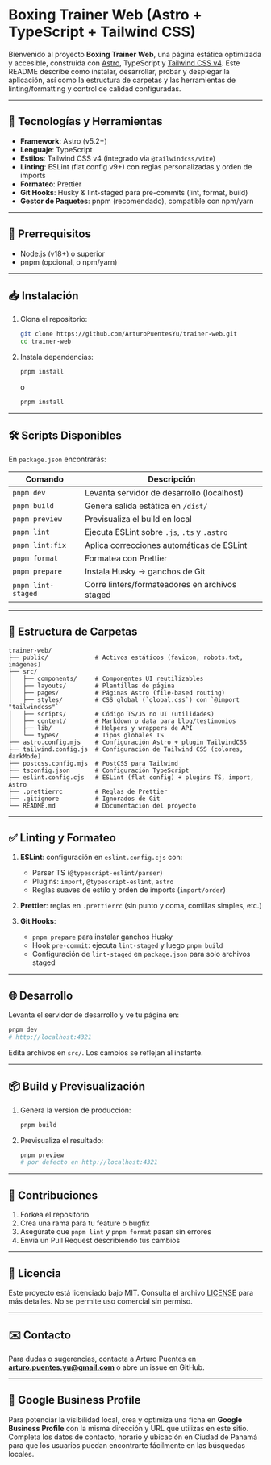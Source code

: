 # Boxing Trainer Web (Astro + TypeScript + Tailwind CSS)

Bienvenido al proyecto **Boxing Trainer Web**, una página estática optimizada y accesible, construida con [Astro](https://astro.build), TypeScript y [Tailwind CSS v4](https://tailwindcss.com). Este README describe cómo instalar, desarrollar, probar y desplegar la aplicación, así como la estructura de carpetas y las herramientas de linting/formatting y control de calidad configuradas.

---

## 🚀 Tecnologías y Herramientas

- **Framework**: Astro (v5.2+)
- **Lenguaje**: TypeScript
- **Estilos**: Tailwind CSS v4 (integrado via `@tailwindcss/vite`)
- **Linting**: ESLint (flat config v9+) con reglas personalizadas y orden de imports
- **Formateo**: Prettier
- **Git Hooks**: Husky & lint-staged para pre-commits (lint, format, build)
- **Gestor de Paquetes**: pnpm (recomendado), compatible con npm/yarn

---

## 🔧 Prerrequisitos

- Node.js (v18+) o superior
- pnpm (opcional, o npm/yarn)

---

## 📥 Instalación

1. Clona el repositorio:

   ```bash
   git clone https://github.com/ArturoPuentesYu/trainer-web.git
   cd trainer-web
   ```

2. Instala dependencias:

   ```bash
   pnpm install
   ```

   o

   ```bash
   pnpm install
   ```

---

## 🛠️ Scripts Disponibles

En `package.json` encontrarás:

| Comando            | Descripción                                    |
| ------------------ | ---------------------------------------------- |
| `pnpm dev`         | Levanta servidor de desarrollo (localhost)     |
| `pnpm build`       | Genera salida estática en `/dist/`             |
| `pnpm preview`     | Previsualiza el build en local                 |
| `pnpm lint`        | Ejecuta ESLint sobre `.js`, `.ts` y `.astro`   |
| `pnpm lint:fix`    | Aplica correcciones automáticas de ESLint      |
| `pnpm format`      | Formatea con Prettier                          |
| `pnpm prepare`     | Instala Husky → ganchos de Git                 |
| `pnpm lint-staged` | Corre linters/formateadores en archivos staged |

---

## 📁 Estructura de Carpetas

```plaintext
trainer-web/
├── public/             # Activos estáticos (favicon, robots.txt, imágenes)
├── src/
│   ├── components/     # Componentes UI reutilizables
│   ├── layouts/        # Plantillas de página
│   ├── pages/          # Páginas Astro (file-based routing)
│   ├── styles/         # CSS global (`global.css`) con `@import "tailwindcss"`
│   ├── scripts/        # Código TS/JS no UI (utilidades)
│   ├── content/        # Markdown o data para blog/testimonios
│   ├── lib/            # Helpers y wrappers de API
│   └── types/          # Tipos globales TS
├── astro.config.mjs    # Configuración Astro + plugin TailwindCSS
├── tailwind.config.js  # Configuración de Tailwind CSS (colores, darkMode)
├── postcss.config.mjs  # PostCSS para Tailwind
├── tsconfig.json       # Configuración TypeScript
├── eslint.config.cjs   # ESLint (flat config) + plugins TS, import, Astro
├── .prettierrc         # Reglas de Prettier
├── .gitignore          # Ignorados de Git
└── README.md           # Documentación del proyecto
```

---

## ✅ Linting y Formateo

1. **ESLint**: configuración en `eslint.config.cjs` con:

   - Parser TS (`@typescript-eslint/parser`)
   - Plugins: `import`, `@typescript-eslint`, `astro`
   - Reglas suaves de estilo y orden de imports (`import/order`)

2. **Prettier**: reglas en `.prettierrc` (sin punto y coma, comillas simples, etc.)
3. **Git Hooks**:

   - `pnpm prepare` para instalar ganchos Husky
   - Hook `pre-commit`: ejecuta `lint-staged` y luego `pnpm build`
   - Configuración de `lint-staged` en `package.json` para solo archivos staged

---

## 🌐 Desarrollo

Levanta el servidor de desarrollo y ve tu página en:

```bash
pnpm dev
# http://localhost:4321
```

Edita archivos en `src/`. Los cambios se reflejan al instante.

---

## 📦 Build y Previsualización

1. Genera la versión de producción:

   ```bash
   pnpm build
   ```

2. Previsualiza el resultado:

   ```bash
   pnpm preview
   # por defecto en http://localhost:4321
   ```

---

## 🤝 Contribuciones

1. Forkea el repositorio
2. Crea una rama para tu feature o bugfix
3. Asegúrate que `pnpm lint` y `pnpm format` pasan sin errores
4. Envía un Pull Request describiendo tus cambios

---

## 📄 Licencia

Este proyecto está licenciado bajo MIT. Consulta el archivo [LICENSE](./LICENSE) para más detalles. No se permite uso comercial sin permiso.

---

## ✉️ Contacto

Para dudas o sugerencias, contacta a Arturo Puentes en **[arturo.puentes.yu@gmail.com](mailto:arturo.puentes.yu@gmail.com)** o abre un issue en GitHub.

---

## 📍 Google Business Profile

Para potenciar la visibilidad local, crea y optimiza una ficha en **Google Business Profile** con la misma dirección y URL que utilizas en este sitio. Completa los datos de contacto, horario y ubicación en Ciudad de Panamá para que los usuarios puedan encontrarte fácilmente en las búsquedas locales.
